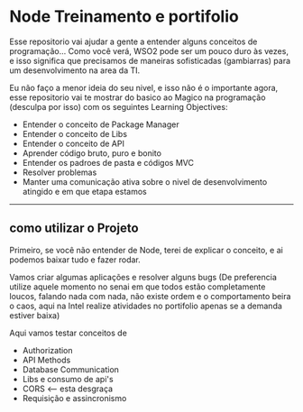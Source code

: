 # Node Treinamento e portifolio

Esse repositorio vai ajudar a gente a entender alguns conceitos de programação... Como você verá, WSO2 pode ser um pouco duro às vezes, e isso significa que precisamos de maneiras sofisticadas (gambiarras) para um desenvolvimento na area da TI. 

Eu não faço a menor ideia do seu nivel, e isso não é o importante agora, esse repositorio vai te mostrar do basico ao Magico na programação (desculpa por isso) com os seguintes Learning Objectives:

- Entender o conceito de Package Manager
- Entender o conceito de Libs
- Entender o conceito de API 
- Aprender código bruto, puro e bonito
- Entender os padroes de pasta e códigos MVC
- Resolver problemas
- Manter uma comunicação ativa sobre o nivel de desenvolvimento atingido e em que etapa estamos

-----
## como utilizar o Projeto 

Primeiro, se você não entender de Node, terei de explicar o conceito, e ai podemos baixar tudo e fazer rodar.

Vamos criar algumas aplicações e resolver alguns bugs (De preferencia utilize aquele momento no senai em que todos estão completamente loucos, falando nada com nada, não existe ordem e o comportamento beira o caos, aqui na Intel realize atividades no portifolio apenas se a demanda estiver baixa)

Aqui vamos testar conceitos de 
- Authorization
- API Methods
- Database Communication
- Libs e consumo de api's
- CORS <-- esta desgraça
- Requisição e assincronismo
